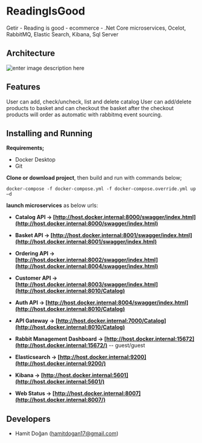 # ReadingIsGood
Getir - Reading is good - ecommerce - .Net Core microservices, Ocelot, RabbitMQ, Elastic Search, Kibana, Sql Server

## Architecture
![enter image description here](https://user-images.githubusercontent.com/11176913/113098468-2b0fa400-9201-11eb-8b99-07faa71bd9d0.png)


## Features

User can add, check/uncheck, list and delete catalog
User can add/delete products to basket and can checkout the basket after the checkout products will order as automatic with rabbitmq event sourcing.

## Installing and Running
**Requirements;** 
- Docker Desktop
- Git

**Clone or download project**, then build and run with commands below;

    docker-compose -f docker-compose.yml -f docker-compose.override.yml up –d
**launch microservices** as below urls:
-   **Catalog API ->  [http://host.docker.internal:8000/swagger/index.html](http://host.docker.internal:8000/swagger/index.html)**
    
-   **Basket API ->  [http://host.docker.internal:8001/swagger/index.html](http://host.docker.internal:8001/swagger/index.html)**
       
-   **Ordering API ->  [http://host.docker.internal:8002/swagger/index.html](http://host.docker.internal:8004/swagger/index.html)**
-   **Customer API ->  [http://host.docker.internal:8003/swagger/index.html](http://host.docker.internal:8010/Catalog)**
-   **Auth API ->  [http://host.docker.internal:8004/swagger/index.html](http://host.docker.internal:8010/Catalog)**
-   **API Gateway ->  [http://host.docker.internal:7000/Catalog](http://host.docker.internal:8010/Catalog)**
    
-   **Rabbit Management Dashboard ->  [http://host.docker.internal:15672](http://host.docker.internal:15672/)**  -- guest/guest

-   **Elasticsearch ->  [http://host.docker.internal:9200](http://host.docker.internal:9200/)**
    
-   **Kibana ->  [http://host.docker.internal:5601](http://host.docker.internal:5601/)**
    
-   **Web Status ->  [http://host.docker.internal:8007](http://host.docker.internal:8007/)**

## Developers

 - Hamit Doğan (hamitdogan17@gmail.com)
